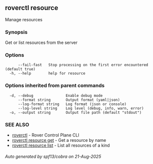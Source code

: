 ## roverctl resource

Manage resources

### Synopsis

Get or list resources from the server

### Options

```
      --fail-fast   Stop processing on the first error encountered (default true)
  -h, --help        help for resource
```

### Options inherited from parent commands

```
  -d, --debug               Enable debug mode
      --format string       Output format (yaml|json)
      --log-format string   Log format (json or console)
      --log-level string    Log level (debug, info, warn, error)
  -o, --output string       Output file path (default "stdout")
```

### SEE ALSO

* [roverctl](roverctl.md)	 - Rover Control Plane CLI
* [roverctl resource get](roverctl_resource_get.md)	 - Get a resource by name
* [roverctl resource list](roverctl_resource_list.md)	 - List all resources of a kind

###### Auto generated by spf13/cobra on 21-Aug-2025

